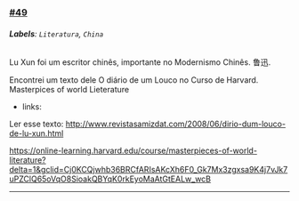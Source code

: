 ### [\#49](https://github.com/guilhermeprokisch/ideias/issues/49) 
###### **Labels**: `Literatura`, `China`



Lu Xun foi um escritor chinês, importante no Modernismo Chinês. 鲁迅.

Encontrei um texto dele O diário de um Louco no Curso de Harvard. Masterpices of world Lieterature

- links:

Ler esse texto:
http://www.revistasamizdat.com/2008/06/dirio-dum-louco-de-lu-xun.html

https://online-learning.harvard.edu/course/masterpieces-of-world-literature?delta=1&gclid=Cj0KCQjwhb36BRCfARIsAKcXh6F0_Gk7Mx3zgxsa9K4j7vJk7uPZClQ65oVqO8SioakQBYqK0rkEyoMaAtGtEALw_wcB



-------------------------------------------------------------------------------

